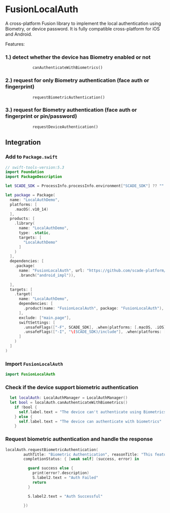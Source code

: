 # FusionLocalAuth

A cross-platform Fusion library to implement the local authentication using Biometry, or device password. It is fully compatible cross-platform for iOS and Android.

Features:

### 1.) detect whether the device has Biometry enabled or not


    
                canAuthenticateWithBiometrics()
   


### 2.) request for only Biometry authentication (face auth or fingerprint)


    
    
                requestBiometricAuthentication()
  
                
    
### 3.) request for Biometry authentication (face auth or fingerprint or pin/password)


   
                requestDeviceAuthentication()


## Integration

### Add to `Package.swift`

```swift
// swift-tools-version:5.3
import Foundation
import PackageDescription

let SCADE_SDK = ProcessInfo.processInfo.environment["SCADE_SDK"] ?? ""

let package = Package(
  name: "LocalAuthDemo",
  platforms: [
    .macOS(.v10_14)
  ],
  products: [
    .library(
      name: "LocalAuthDemo",
      type: .static,
      targets: [
        "LocalAuthDemo"
      ]
    )
  ],
  dependencies: [
    .package(
      name: "FusionLocalAuth", url: "https://github.com/scade-platform/FusionLocalAuth.git",
      .branch("android_impl")),
   
  ],
  targets: [
    .target(
      name: "LocalAuthDemo",
      dependencies: [
        .product(name: "FusionLocalAuth", package: "FusionLocalAuth"),
      ],
      exclude: ["main.page"],
      swiftSettings: [
        .unsafeFlags(["-F", SCADE_SDK], .when(platforms: [.macOS, .iOS])),
        .unsafeFlags(["-I", "\(SCADE_SDK)/include"], .when(platforms: [.android])),
      ]
    )
  ]
)
```

### Import `FusionLocalAuth`
```swift
import FusionLocalAuth
```


### Check if the device support biometric authentication
 
```swift
  let localAuth: LocalAuthManager = LocalAuthManager()
  let bool = localAuth.canAuthenticateWithBiometrics()
    if !bool {
      self.label.text = "The device can't authenticate using Biometrics!"
    } else {
      self.label.text = "The device can authenticate with biometrics"
    }
   ```

### Request biometric authentication and handle the response

```swift
localAuth.requestBiometricAuthentication(
        authTitle: "Biometric Authentication", reasonTitle: "This feature requires the biometrics for security purposes.", cancelTitle: "Cancel Biometric Authentication",
        completionStatus: { [weak self] (success, error) in

          guard success else {
            print(error?.description)
            S.label2.text = "Auth Failed"
            return
          }

          S.label2.text = "Auth Successful"

        })
```
